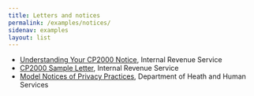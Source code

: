 ```yaml
---
title: Letters and notices
permalink: /examples/notices/
sidenav: examples
layout: list
---
```


- [Understanding Your CP2000 Notice](https://www.irs.gov/individuals/understanding-your-cp2000-notice), Internal Revenue Service
- [CP2000 Sample Letter](https://www.irs.gov/pub/notices/cp2000_english.pdf), Internal Revenue Service
- [Model Notices of Privacy Practices](https://www.hhs.gov/hipaa/for-professionals/privacy/guidance/model-notices-privacy-practices/index.html), Department of Heath and Human Services
